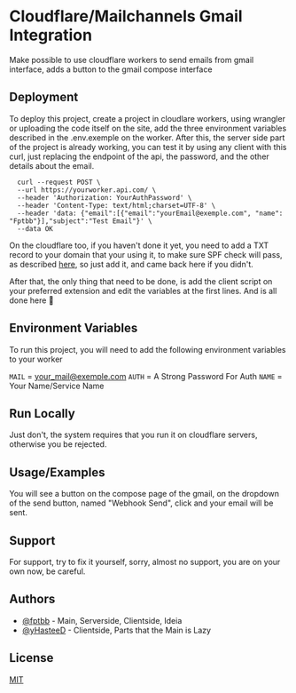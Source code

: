 # Cloudflare/Mailchannels Gmail Integration

Make possible to use cloudflare workers to send emails from gmail interface, adds a button to the gmail compose interface

## Deployment

To deploy this project, create a project in cloudlare workers, using wrangler or uploading the code itself on the site, add the three environment variables described in the .env.exemple on the worker.
After this, the server side part of the project is already working, you can test it by using any client with this curl, just replacing the endpoint of the api, the password, and the other details about the email.

```curl
  curl --request POST \
  --url https://yourworker.api.com/ \
  --header 'Authorization: YourAuthPassword' \
  --header 'Content-Type: text/html;charset=UTF-8' \
  --header 'data: {"email":[{"email":"yourEmail@exemple.com", "name": "Fptbb"}],"subject":"Test Email"}' \
  --data OK
```

On the cloudflare too, if you haven't done it yet, you need to add a TXT record to your domain that your using it, to make sure SPF check will pass, as described [here](https://mailchannels.zendesk.com/hc/en-us/articles/200262610-Set-up-SPF-Records), so just add it, and came back here if you didn't.

After that, the only thing that need to be done, is add the client script on your preferred extension and edit the variables at the first lines.
And is all done here 🎉

## Environment Variables

To run this project, you will need to add the following environment variables to your worker

`MAIL` = your_mail@exemple.com
`AUTH` = A Strong Password For Auth
`NAME` = Your Name/Service Name

## Run Locally

Just don't, the system requires that you run it on cloudflare servers, otherwise you be rejected.

## Usage/Examples

You will see a button on the compose page of the gmail, on the dropdown of the send button, named "Webhook Send", click and your email will be sent.

## Support

For support, try to fix it yourself, sorry, almost no support, you are on your own now, be careful.

## Authors

- [@fptbb](https://www.github.com/fptbb) - Main, Serverside, Clientside, Ideia
- [@yHasteeD](https://github.com/yHasteeD) - Clientside, Parts that the Main is Lazy

## License

[MIT](https://choosealicense.com/licenses/mit/)

